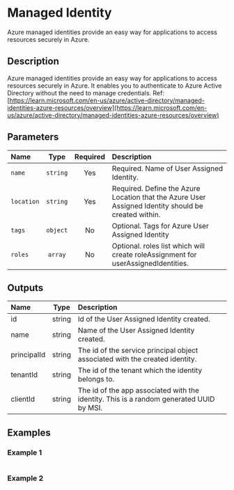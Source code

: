 # Managed Identity

Azure managed identities provide an easy way for applications to access resources securely in Azure.

## Description

Azure managed identities provide an easy way for applications to access resources securely in Azure. It enables you to authenticate to Azure Active Directory without the need to manage credentials.
Ref: [https://learn.microsoft.com/en-us/azure/active-directory/managed-identities-azure-resources/overview](https://learn.microsoft.com/en-us/azure/active-directory/managed-identities-azure-resources/overview)

## Parameters

| Name       | Type     | Required | Description                                                                                         |
| :--------- | :------: | :------: | :-------------------------------------------------------------------------------------------------- |
| `name`     | `string` | Yes      | Required. Name of User Assigned Identity.                                                           |
| `location` | `string` | Yes      | Required. Define the Azure Location that the Azure User Assigned Identity should be created within. |
| `tags`     | `object` | No       | Optional. Tags for Azure User Assigned Identity                                                     |
| `roles`    | `array`  | No       | Optional. roles list which will create roleAssignment for userAssignedIdentities.                   |

## Outputs

| Name        | Type   | Description                                                                             |
| :---------- | :----: | :-------------------------------------------------------------------------------------- |
| id          | string | Id of the User Assigned Identity created.                                               |
| name        | string | Name of the User Assigned Identity created.                                             |
| principalId | string | The id of the service principal object associated with the created identity.            |
| tenantId    | string | The id of the tenant which the identity belongs to.                                     |
| clientId    | string | The id of the app associated with the identity. This is a random generated UUID by MSI. |

## Examples

### Example 1

```bicep
```

### Example 2

```bicep
```
